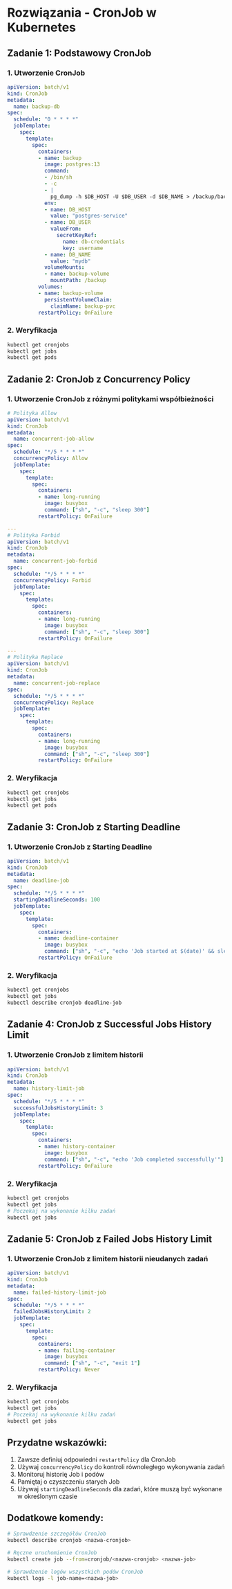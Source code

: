 # Rozwiązania - CronJob w Kubernetes

## Zadanie 1: Podstawowy CronJob

### 1. Utworzenie CronJob
```yaml
apiVersion: batch/v1
kind: CronJob
metadata:
  name: backup-db
spec:
  schedule: "0 * * * *"
  jobTemplate:
    spec:
      template:
        spec:
          containers:
          - name: backup
            image: postgres:13
            command:
            - /bin/sh
            - -c
            - |
              pg_dump -h $DB_HOST -U $DB_USER -d $DB_NAME > /backup/backup.sql
            env:
            - name: DB_HOST
              value: "postgres-service"
            - name: DB_USER
              valueFrom:
                secretKeyRef:
                  name: db-credentials
                  key: username
            - name: DB_NAME
              value: "mydb"
            volumeMounts:
            - name: backup-volume
              mountPath: /backup
          volumes:
          - name: backup-volume
            persistentVolumeClaim:
              claimName: backup-pvc
          restartPolicy: OnFailure
```

### 2. Weryfikacja
```bash
kubectl get cronjobs
kubectl get jobs
kubectl get pods
```

## Zadanie 2: CronJob z Concurrency Policy

### 1. Utworzenie CronJob z różnymi politykami współbieżności
```yaml
# Polityka Allow
apiVersion: batch/v1
kind: CronJob
metadata:
  name: concurrent-job-allow
spec:
  schedule: "*/5 * * * *"
  concurrencyPolicy: Allow
  jobTemplate:
    spec:
      template:
        spec:
          containers:
          - name: long-running
            image: busybox
            command: ["sh", "-c", "sleep 300"]
          restartPolicy: OnFailure

---
# Polityka Forbid
apiVersion: batch/v1
kind: CronJob
metadata:
  name: concurrent-job-forbid
spec:
  schedule: "*/5 * * * *"
  concurrencyPolicy: Forbid
  jobTemplate:
    spec:
      template:
        spec:
          containers:
          - name: long-running
            image: busybox
            command: ["sh", "-c", "sleep 300"]
          restartPolicy: OnFailure

---
# Polityka Replace
apiVersion: batch/v1
kind: CronJob
metadata:
  name: concurrent-job-replace
spec:
  schedule: "*/5 * * * *"
  concurrencyPolicy: Replace
  jobTemplate:
    spec:
      template:
        spec:
          containers:
          - name: long-running
            image: busybox
            command: ["sh", "-c", "sleep 300"]
          restartPolicy: OnFailure
```

### 2. Weryfikacja
```bash
kubectl get cronjobs
kubectl get jobs
kubectl get pods
```

## Zadanie 3: CronJob z Starting Deadline

### 1. Utworzenie CronJob z Starting Deadline
```yaml
apiVersion: batch/v1
kind: CronJob
metadata:
  name: deadline-job
spec:
  schedule: "*/5 * * * *"
  startingDeadlineSeconds: 100
  jobTemplate:
    spec:
      template:
        spec:
          containers:
          - name: deadline-container
            image: busybox
            command: ["sh", "-c", "echo 'Job started at $(date)' && sleep 10"]
          restartPolicy: OnFailure
```

### 2. Weryfikacja
```bash
kubectl get cronjobs
kubectl get jobs
kubectl describe cronjob deadline-job
```

## Zadanie 4: CronJob z Successful Jobs History Limit

### 1. Utworzenie CronJob z limitem historii
```yaml
apiVersion: batch/v1
kind: CronJob
metadata:
  name: history-limit-job
spec:
  schedule: "*/5 * * * *"
  successfulJobsHistoryLimit: 3
  jobTemplate:
    spec:
      template:
        spec:
          containers:
          - name: history-container
            image: busybox
            command: ["sh", "-c", "echo 'Job completed successfully'"]
          restartPolicy: OnFailure
```

### 2. Weryfikacja
```bash
kubectl get cronjobs
kubectl get jobs
# Poczekaj na wykonanie kilku zadań
kubectl get jobs
```

## Zadanie 5: CronJob z Failed Jobs History Limit

### 1. Utworzenie CronJob z limitem historii nieudanych zadań
```yaml
apiVersion: batch/v1
kind: CronJob
metadata:
  name: failed-history-limit-job
spec:
  schedule: "*/5 * * * *"
  failedJobsHistoryLimit: 2
  jobTemplate:
    spec:
      template:
        spec:
          containers:
          - name: failing-container
            image: busybox
            command: ["sh", "-c", "exit 1"]
          restartPolicy: Never
```

### 2. Weryfikacja
```bash
kubectl get cronjobs
kubectl get jobs
# Poczekaj na wykonanie kilku zadań
kubectl get jobs
```

## Przydatne wskazówki:
1. Zawsze definiuj odpowiedni `restartPolicy` dla CronJob
2. Używaj `concurrencyPolicy` do kontroli równoległego wykonywania zadań
3. Monitoruj historię Job i podów
4. Pamiętaj o czyszczeniu starych Job
5. Używaj `startingDeadlineSeconds` dla zadań, które muszą być wykonane w określonym czasie

## Dodatkowe komendy:
```bash
# Sprawdzenie szczegółów CronJob
kubectl describe cronjob <nazwa-cronjob>

# Ręczne uruchomienie CronJob
kubectl create job --from=cronjob/<nazwa-cronjob> <nazwa-job>

# Sprawdzenie logów wszystkich podów CronJob
kubectl logs -l job-name=<nazwa-job>
``` 
